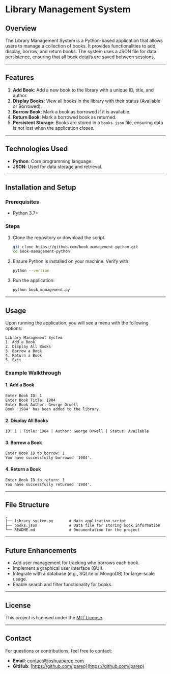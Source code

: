 # Library Management System

## Overview
The Library Management System is a Python-based application that allows users to manage a collection of books. It provides functionalities to add, display, borrow, and return books. The system uses a JSON file for data persistence, ensuring that all book details are saved between sessions.

---

## Features
1. **Add Book**: Add a new book to the library with a unique ID, title, and author.
2. **Display Books**: View all books in the library with their status (Available or Borrowed).
3. **Borrow Book**: Mark a book as borrowed if it is available.
4. **Return Book**: Mark a borrowed book as returned.
5. **Persistent Storage**: Books are stored in a `books.json` file, ensuring data is not lost when the application closes.

---

## Technologies Used
- **Python**: Core programming language.
- **JSON**: Used for data storage and retrieval.

---

## Installation and Setup
### Prerequisites
- Python 3.7+

### Steps
1. Clone the repository or download the script.
   ```bash
   git clone https://github.com/book-management-python.git
   cd book-management-python
   ```

2. Ensure Python is installed on your machine. Verify with:
   ```bash
   python --version
   ```

3. Run the application:
   ```bash
   python book_management.py
   ```

---

## Usage
Upon running the application, you will see a menu with the following options:

```
Library Management System
1. Add a Book
2. Display All Books
3. Borrow a Book
4. Return a Book
5. Exit
```

### Example Walkthrough
#### 1. Add a Book
```
Enter Book ID: 1
Enter Book Title: 1984
Enter Book Author: George Orwell
Book '1984' has been added to the library.
```

#### 2. Display All Books
```
ID: 1 | Title: 1984 | Author: George Orwell | Status: Available
```

#### 3. Borrow a Book
```
Enter Book ID to borrow: 1
You have successfully borrowed '1984'.
```

#### 4. Return a Book
```
Enter Book ID to return: 1
You have successfully returned '1984'.
```

---

## File Structure
```
.
├── library_system.py       # Main application script
├── books.json              # Data file for storing book information
└── README.md               # Documentation for the project
```

---

## Future Enhancements
- Add user management for tracking who borrows each book.
- Implement a graphical user interface (GUI).
- Integrate with a database (e.g., SQLite or MongoDB) for large-scale usage.
- Enable search and filter functionality for books.

---

## License
This project is licensed under the [MIT License](https://opensource.org/license/mit).

---

## Contact
For questions or contributions, feel free to contact:
- **Email**: contact@joshuaparep.com
- **GitHub**: [https://github.com/jparep](https://github.com/jparep)

